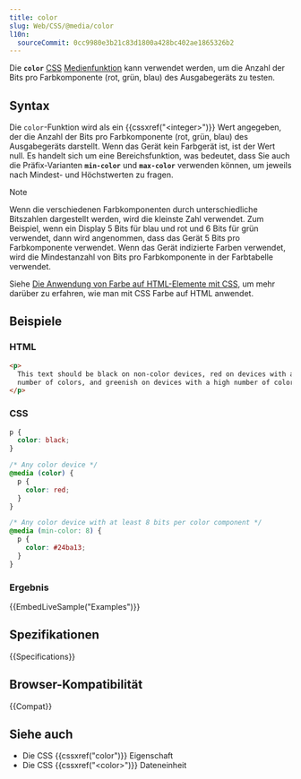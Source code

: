 ```yaml
---
title: color
slug: Web/CSS/@media/color
l10n:
  sourceCommit: 0cc9980e3b21c83d1800a428bc402ae1865326b2
---
```


Die **`color`** [CSS](/de/docs/Web/CSS) [Medienfunktion](/de/docs/Web/CSS/@media#media_features) kann verwendet werden, um die Anzahl der Bits pro Farbkomponente (rot, grün, blau) des Ausgabegeräts zu testen.

## Syntax

Die `color`-Funktion wird als ein {{cssxref("&lt;integer&gt;")}} Wert angegeben, der die Anzahl der Bits pro Farbkomponente (rot, grün, blau) des Ausgabegeräts darstellt. Wenn das Gerät kein Farbgerät ist, ist der Wert null. Es handelt sich um eine Bereichsfunktion, was bedeutet, dass Sie auch die Präfix-Varianten **`min-color`** und **`max-color`** verwenden können, um jeweils nach Mindest- und Höchstwerten zu fragen.

> [!NOTE]
> Wenn die verschiedenen Farbkomponenten durch unterschiedliche Bitszahlen dargestellt werden, wird die kleinste Zahl verwendet. Zum Beispiel, wenn ein Display 5 Bits für blau und rot und 6 Bits für grün verwendet, dann wird angenommen, dass das Gerät 5 Bits pro Farbkomponente verwendet. Wenn das Gerät indizierte Farben verwendet, wird die Mindestanzahl von Bits pro Farbkomponente in der Farbtabelle verwendet.

Siehe [Die Anwendung von Farbe auf HTML-Elemente mit CSS](/de/docs/Web/CSS/CSS_colors/Applying_color), um mehr darüber zu erfahren, wie man mit CSS Farbe auf HTML anwendet.

## Beispiele

### HTML

```html
<p>
  This text should be black on non-color devices, red on devices with a low
  number of colors, and greenish on devices with a high number of colors.
</p>
```

### CSS

```css
p {
  color: black;
}

/* Any color device */
@media (color) {
  p {
    color: red;
  }
}

/* Any color device with at least 8 bits per color component */
@media (min-color: 8) {
  p {
    color: #24ba13;
  }
}
```

### Ergebnis

{{EmbedLiveSample("Examples")}}

## Spezifikationen

{{Specifications}}

## Browser-Kompatibilität

{{Compat}}

## Siehe auch

- Die CSS {{cssxref("color")}} Eigenschaft
- Die CSS {{cssxref("&lt;color&gt;")}} Dateneinheit
